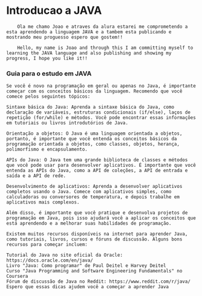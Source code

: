 # Introducao a JAVA

        Ola me chamo Joao e atraves da alura estarei me comprometendo a esta aprendendo a linguagem JAVA e a tambem esta publicando e mostrando meu proguesso espero que gostem!!

        Hello, my name is Joao and through this I am committing myself to learning the JAVA language and also publishing and showing my progress, I hope you like it!!


### Guia para o estudo em JAVA

```
Se você é novo na programação em geral ou apenas no Java, é importante começar com os conceitos básicos da linguagem. Recomendo que você comece pelos seguintes tópicos:

Sintaxe básica do Java: Aprenda a sintaxe básica do Java, como declaração de variáveis, estruturas condicionais (if/else), laços de repetição (for/while) e métodos. Você pode encontrar essas informações em tutoriais ou livros introdutórios de Java.

Orientação a objetos: O Java é uma linguagem orientada a objetos, portanto, é importante que você entenda os conceitos básicos da programação orientada a objetos, como classes, objetos, herança, polimorfismo e encapsulamento.

APIs do Java: O Java tem uma grande biblioteca de classes e métodos que você pode usar para desenvolver aplicativos. É importante que você entenda as APIs do Java, como a API de coleções, a API de entrada e saída e a API de rede.

Desenvolvimento de aplicativos: Aprenda a desenvolver aplicativos completos usando o Java. Comece com aplicativos simples, como calculadoras ou conversores de temperatura, e depois trabalhe em aplicativos mais complexos.

Além disso, é importante que você pratique e desenvolva projetos de programação em Java, pois isso ajudará você a aplicar os conceitos que está aprendendo e a melhorar suas habilidades de programação.

Existem muitos recursos disponíveis na internet para aprender Java, como tutoriais, livros, cursos e fóruns de discussão. Alguns bons recursos para começar incluem:

Tutorial do Java no site oficial da Oracle: https://docs.oracle.com/en/java/
Livro "Java: Como programar" de Paul Deitel e Harvey Deitel
Curso "Java Programming and Software Engineering Fundamentals" no Coursera
Fórum de discussão de Java no Reddit: https://www.reddit.com/r/java/
Espero que essas dicas ajudem você a começar a aprender Java
```